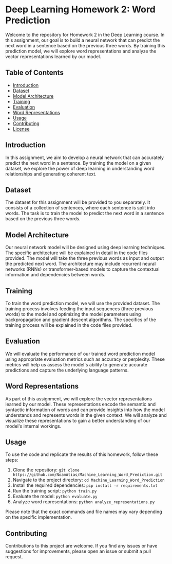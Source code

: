 # Deep Learning Homework 2: Word Prediction

Welcome to the repository for Homework 2 in the Deep Learning course. In this assignment, our goal is to build a neural network that can predict the next word in a sentence based on the previous three words. By training this prediction model, we will explore word representations and analyze the vector representations learned by our model.

## Table of Contents

- [Introduction](#introduction)
- [Dataset](#dataset)
- [Model Architecture](#model-architecture)
- [Training](#training)
- [Evaluation](#evaluation)
- [Word Representations](#word-representations)
- [Usage](#usage)
- [Contributing](#contributing)
- [License](#license)

## Introduction

In this assignment, we aim to develop a neural network that can accurately predict the next word in a sentence. By training the model on a given dataset, we explore the power of deep learning in understanding word relationships and generating coherent text.

## Dataset

The dataset for this assignment will be provided to you separately. It consists of a collection of sentences, where each sentence is split into words. The task is to train the model to predict the next word in a sentence based on the previous three words.

## Model Architecture

Our neural network model will be designed using deep learning techniques. The specific architecture will be explained in detail in the code files provided. The model will take the three previous words as input and output the predicted next word. The architecture may include recurrent neural networks (RNNs) or transformer-based models to capture the contextual information and dependencies between words.

## Training

To train the word prediction model, we will use the provided dataset. The training process involves feeding the input sequences (three previous words) to the model and optimizing the model parameters using backpropagation and gradient descent algorithms. The specifics of the training process will be explained in the code files provided.

## Evaluation

We will evaluate the performance of our trained word prediction model using appropriate evaluation metrics such as accuracy or perplexity. These metrics will help us assess the model's ability to generate accurate predictions and capture the underlying language patterns.

## Word Representations

As part of this assignment, we will explore the vector representations learned by our model. These representations encode the semantic and syntactic information of words and can provide insights into how the model understands and represents words in the given context. We will analyze and visualize these representations to gain a better understanding of our model's internal workings.

## Usage

To use the code and replicate the results of this homework, follow these steps:

1. Clone the repository: `git clone https://github.com/NoamAtias/Machine_Learning_Word_Prediction.git`
2. Navigate to the project directory: `cd Machine_Learning_Word_Prediction`
3. Install the required dependencies: `pip install -r requirements.txt`
4. Run the training script: `python train.py`
5. Evaluate the model: `python evaluate.py`
6. Analyze word representations: `python analyze_representations.py`

Please note that the exact commands and file names may vary depending on the specific implementation.

## Contributing

Contributions to this project are welcome. If you find any issues or have suggestions for improvements, please open an issue or submit a pull request.
